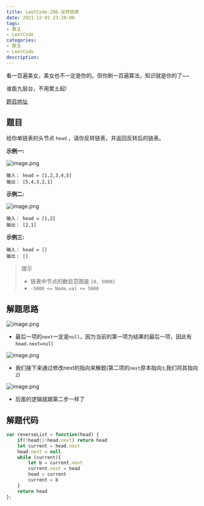 ```yaml
---
title: LeetCode-206-反转链表
date: 2021-12-01 23:28:00
tags:
- 算法
- LeetCode
categories:
- 算法
- LeetCode
description:
---
```



看一百遍美女，美女也不一定是你的。但你刷一百遍算法，知识就是你的了~~

谁能九层台，不用累土起!


[题目地址](https://leetcode-cn.com/problems/reverse-linked-list/)

<!-- more -->

## 题目

给你单链表的头节点 `head` ，请你反转链表，并返回反转后的链表。

**示例一:**

![image.png](https://p1-juejin.byteimg.com/tos-cn-i-k3u1fbpfcp/8205a093a8854a81b24bc36a571b8b3e~tplv-k3u1fbpfcp-watermark.image?)

```
输入： head = [1,2,3,4,5]
输出： [5,4,3,2,1]
```

**示例二:**


![image.png](https://p1-juejin.byteimg.com/tos-cn-i-k3u1fbpfcp/591a722d12574a97924a45f206a5e876~tplv-k3u1fbpfcp-watermark.image?)

```
输入： head = [1,2]
输出： [2,1]
```

**示例三:**

```
输入： head = []
输出： []
```

> 提示
> -  链表中节点的数目范围是 `[0, 5000]`
> -  `-5000 <= Node.val <= 5000`


## 解题思路

![image.png](https://p3-juejin.byteimg.com/tos-cn-i-k3u1fbpfcp/d13536358394445c9fa6ebaefa7a6bca~tplv-k3u1fbpfcp-watermark.image?)
- 最后一项的`next`一定是`null`，因为当前的第一项为结果的最后一项，因此有`head.next=null`

![image.png](https://p9-juejin.byteimg.com/tos-cn-i-k3u1fbpfcp/71795b5ce939484ba50aa2869992b47f~tplv-k3u1fbpfcp-watermark.image?)
- 我们接下来通过修改next的指向来解题(第二项的`next`原本指向`3`,我们将其指向`2`)

![image.png](https://p1-juejin.byteimg.com/tos-cn-i-k3u1fbpfcp/f65d82ec6b4b4920bf62ee89a6ba7e91~tplv-k3u1fbpfcp-watermark.image?)

- 后面的逻辑就跟第二步一样了


## 解题代码

```js
var reverseList = function(head) {
    if(!head||!head.next) return head
    let current = head.next
    head.next = null
    while (current){
        let b = current.next
        current.next = head
        head = current
        current = b
    }
    return head
};
```
<!-- markdownlint-disable MD041 MD002--> 